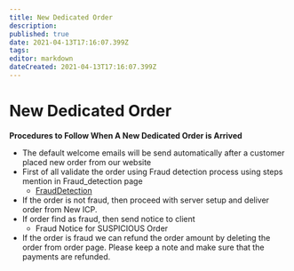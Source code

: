 ```yaml
---
title: New Dedicated Order
description: 
published: true
date: 2021-04-13T17:16:07.399Z
tags: 
editor: markdown
dateCreated: 2021-04-13T17:16:07.399Z
---
```


# New Dedicated Order

**Procedures to Follow When A New Dedicated Order is Arrived**

- The default welcome emails will be send automatically after a customer placed new order from our website
- First of all validate the order using Fraud detection process using steps mention in Fraud_detection page
   - [FraudDetection](/AccountingProcedure/AccountingProcedure/FraudDetection)
- If the order is not fraud, then proceed with server setup and deliver order from New ICP.
- If order find as fraud, then send notice to client
    - Fraud Notice for SUSPICIOUS Order
- If the order is fraud we can refund the order amount by deleting the order from order page. Please keep a note and make sure that the payments are refunded. 
